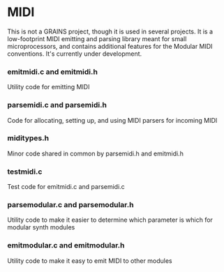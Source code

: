 # MIDI

This is not a GRAINS project, though it is used in several projects.  It is a low-footprint
MIDI emitting and parsing library meant for small microprocessors, and contains additional
features for the Modular MIDI conventions.  It's currently under development.

### emitmidi.c and emitmidi.h
Utility code for emitting MIDI

### parsemidi.c and parsemidi.h
Code for allocating, setting up, and using MIDI parsers for incoming MIDI

### miditypes.h
Minor code shared in common by parsemidi.h and emitmidi.h

### testmidi.c
Test code for emitmidi.c and parsemidi.c

### parsemodular.c and parsemodular.h
Utility code to make it easier to determine which parameter is which for modular synth modules

### emitmodular.c and emitmodular.h
Utility code to make it easy to emit MIDI to other modules


